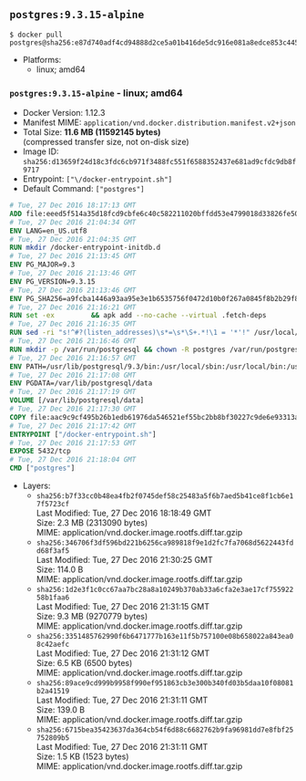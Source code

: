 ## `postgres:9.3.15-alpine`

```console
$ docker pull postgres@sha256:e87d740adf4cd94888d2ce5a01b416de5dc916e081a8edce853c4452e9c7465e
```

-	Platforms:
	-	linux; amd64

### `postgres:9.3.15-alpine` - linux; amd64

-	Docker Version: 1.12.3
-	Manifest MIME: `application/vnd.docker.distribution.manifest.v2+json`
-	Total Size: **11.6 MB (11592145 bytes)**  
	(compressed transfer size, not on-disk size)
-	Image ID: `sha256:d13659f24d18c3fdc6cb971f3488fc551f6588352437e681ad9cfdc9db8f9717`
-	Entrypoint: `["\/docker-entrypoint.sh"]`
-	Default Command: `["postgres"]`

```dockerfile
# Tue, 27 Dec 2016 18:17:13 GMT
ADD file:eeed5f514a35d18fcd9cbfe6c40c582211020bffdd53e4799018d33826fe5067 in / 
# Tue, 27 Dec 2016 21:04:34 GMT
ENV LANG=en_US.utf8
# Tue, 27 Dec 2016 21:04:35 GMT
RUN mkdir /docker-entrypoint-initdb.d
# Tue, 27 Dec 2016 21:13:45 GMT
ENV PG_MAJOR=9.3
# Tue, 27 Dec 2016 21:13:46 GMT
ENV PG_VERSION=9.3.15
# Tue, 27 Dec 2016 21:13:46 GMT
ENV PG_SHA256=a9fcba1446a93aa95e3e1b6535756f0472d10b0f267a0845f8b2b29f89de5c4f
# Tue, 27 Dec 2016 21:16:21 GMT
RUN set -ex 		&& apk add --no-cache --virtual .fetch-deps 		ca-certificates 		openssl 		tar 		&& wget -O postgresql.tar.bz2 "https://ftp.postgresql.org/pub/source/v$PG_VERSION/postgresql-$PG_VERSION.tar.bz2" 	&& echo "$PG_SHA256 *postgresql.tar.bz2" | sha256sum -c - 	&& mkdir -p /usr/src/postgresql 	&& tar 		--extract 		--file postgresql.tar.bz2 		--directory /usr/src/postgresql 		--strip-components 1 	&& rm postgresql.tar.bz2 		&& apk add --no-cache --virtual .build-deps 		bison 		flex 		gcc 		libc-dev 		libedit-dev 		libxml2-dev 		libxslt-dev 		make 		openssl-dev 		perl 		util-linux-dev 		zlib-dev 		&& cd /usr/src/postgresql 	&& ./configure 		--enable-integer-datetimes 		--enable-thread-safety 		--enable-tap-tests 		--disable-rpath 		--with-uuid=e2fs 		--with-gnu-ld 		--with-pgport=5432 		--with-system-tzdata=/usr/share/zoneinfo 		--prefix=/usr/local 				--with-openssl 		--with-libxml 		--with-libxslt 	&& make -j "$(getconf _NPROCESSORS_ONLN)" world 	&& make install-world 	&& make -C contrib install 		&& runDeps="$( 		scanelf --needed --nobanner --recursive /usr/local 			| awk '{ gsub(/,/, "\nso:", $2); print "so:" $2 }' 			| sort -u 			| xargs -r apk info --installed 			| sort -u 	)" 	&& apk add --no-cache --virtual .postgresql-rundeps 		$runDeps 		bash 		su-exec 		tzdata 	&& apk del .fetch-deps .build-deps 	&& cd / 	&& rm -rf 		/usr/src/postgresql 		/usr/local/include/* 		/usr/local/share/doc 		/usr/local/share/man 	&& find /usr/local -name '*.a' -delete
# Tue, 27 Dec 2016 21:16:35 GMT
RUN sed -ri "s!^#?(listen_addresses)\s*=\s*\S+.*!\1 = '*'!" /usr/local/share/postgresql/postgresql.conf.sample
# Tue, 27 Dec 2016 21:16:46 GMT
RUN mkdir -p /var/run/postgresql && chown -R postgres /var/run/postgresql
# Tue, 27 Dec 2016 21:16:57 GMT
ENV PATH=/usr/lib/postgresql/9.3/bin:/usr/local/sbin:/usr/local/bin:/usr/sbin:/usr/bin:/sbin:/bin
# Tue, 27 Dec 2016 21:17:08 GMT
ENV PGDATA=/var/lib/postgresql/data
# Tue, 27 Dec 2016 21:17:19 GMT
VOLUME [/var/lib/postgresql/data]
# Tue, 27 Dec 2016 21:17:30 GMT
COPY file:aac9c9cf495b26b1edb61976da546521ef55bc2bb8bf30227c9de6e93313afce in / 
# Tue, 27 Dec 2016 21:17:42 GMT
ENTRYPOINT ["/docker-entrypoint.sh"]
# Tue, 27 Dec 2016 21:17:53 GMT
EXPOSE 5432/tcp
# Tue, 27 Dec 2016 21:18:04 GMT
CMD ["postgres"]
```

-	Layers:
	-	`sha256:b7f33cc0b48ea4fb2f0745def58c25483a5f6b7aed5b41ce8f1cb6e17f5723cf`  
		Last Modified: Tue, 27 Dec 2016 18:18:49 GMT  
		Size: 2.3 MB (2313090 bytes)  
		MIME: application/vnd.docker.image.rootfs.diff.tar.gzip
	-	`sha256:346706f3df596bd221b6256ca989818f9e1d2fc7fa7068d5622443fdd68f3af5`  
		Last Modified: Tue, 27 Dec 2016 21:30:25 GMT  
		Size: 114.0 B  
		MIME: application/vnd.docker.image.rootfs.diff.tar.gzip
	-	`sha256:1d2e3f1c0cc67aa7bc28a8a10249b370ab33a6cfa2e3ae17cf75592258b1faa6`  
		Last Modified: Tue, 27 Dec 2016 21:31:15 GMT  
		Size: 9.3 MB (9270779 bytes)  
		MIME: application/vnd.docker.image.rootfs.diff.tar.gzip
	-	`sha256:3351485762990f6b6471777b163e11f5b757100e08b658022a843ea08c42aefc`  
		Last Modified: Tue, 27 Dec 2016 21:31:12 GMT  
		Size: 6.5 KB (6500 bytes)  
		MIME: application/vnd.docker.image.rootfs.diff.tar.gzip
	-	`sha256:89ace9cd999b9958f990ef951863cb3e300b340fd03b5daa10f08081b2a41519`  
		Last Modified: Tue, 27 Dec 2016 21:31:11 GMT  
		Size: 139.0 B  
		MIME: application/vnd.docker.image.rootfs.diff.tar.gzip
	-	`sha256:6715bea35423637da364cb54f6d88c6682762b9fa96981dd7e8fbf25752809b5`  
		Last Modified: Tue, 27 Dec 2016 21:31:11 GMT  
		Size: 1.5 KB (1523 bytes)  
		MIME: application/vnd.docker.image.rootfs.diff.tar.gzip
